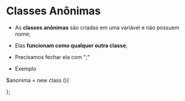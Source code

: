 # Classes Anônimas

-   As **classes anônimas** são criadas em uma variável e não possuem nome;

-   Elas **funcionam como qualquer outra classe**;

-   Precisamos fechar ela com ";"

-   Exemplo

$anonima = new class (){

};
